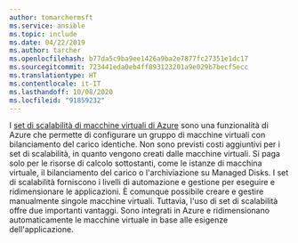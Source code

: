 ```yaml
---
author: tomarchermsft
ms.service: ansible
ms.topic: include
ms.date: 04/22/2019
ms.author: tarcher
ms.openlocfilehash: b77da5c9ba9ee1426a9ba2e7877fc27351e1dc17
ms.sourcegitcommit: 723441eda0eb4ff893123201a9e029b7becf5ecc
ms.translationtype: HT
ms.contentlocale: it-IT
ms.lasthandoff: 10/08/2020
ms.locfileid: "91859232"
---
```

I [set di scalabilità di macchine virtuali di Azure](/azure/virtual-machine-scale-sets/overview) sono una funzionalità di Azure che permette di configurare un gruppo di macchine virtuali con bilanciamento del carico identiche. Non sono previsti costi aggiuntivi per i set di scalabilità, in quanto vengono creati dalle macchine virtuali. Si paga solo per le risorse di calcolo sottostanti, come le istanze di macchina virtuale, il bilanciamento del carico o l'archiviazione su Managed Disks. I set di scalabilità forniscono i livelli di automazione e gestione per eseguire e ridimensionare le applicazioni. È comunque possibile creare e gestire manualmente singole macchine virtuali. Tuttavia, l'uso di set di scalabilità offre due importanti vantaggi. Sono integrati in Azure e ridimensionano automaticamente le macchine virtuale in base alle esigenze dell'applicazione.